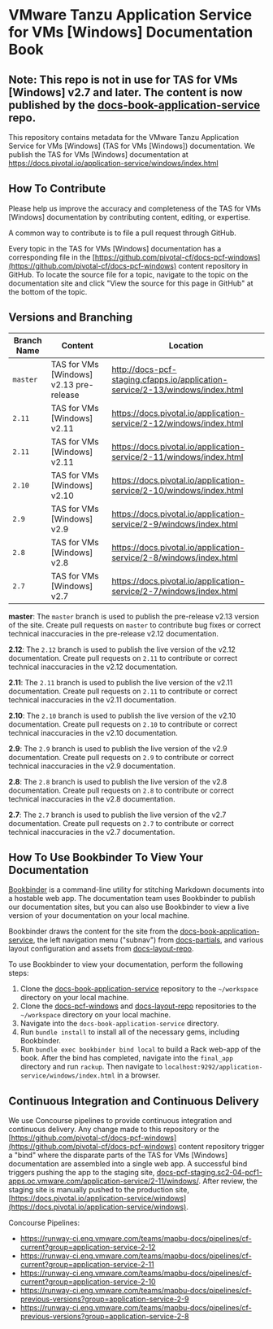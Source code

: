 # VMware Tanzu Application Service for VMs [Windows] Documentation Book

## Note: This repo is not in use for TAS for VMs [Windows] v2.7 and later. The content is now published by the [docs-book-application-service](https://github.com/pivotal-cf/docs-book-application-service) repo.

This repository contains metadata for the VMware Tanzu Application Service for VMs [Windows] (TAS for VMs [Windows])
documentation. We publish the TAS for VMs [Windows] documentation at
https://docs.pivotal.io/application-service/windows/index.html

## How To Contribute

Please help us improve the accuracy and completeness of the TAS for VMs [Windows] documentation by contributing
content, editing, or expertise.

A common way to contribute is to file a pull request through GitHub.

Every topic in the TAS for VMs [Windows] documentation has a corresponding file in the
[https://github.com/pivotal-cf/docs-pcf-windows](https://github.com/pivotal-cf/docs-pcf-windows) content repository in
GitHub. To locate the source file for a topic, navigate to the topic on the documentation site and click "View the
source for this page in GitHub" at the bottom of the topic.

## Versions and Branching

| **Branch Name** | **Content** | **Location** |
|-----------------|-------------|--------------|
| `master` | TAS for VMs [Windows] v2.13 pre-release | http://docs-pcf-staging.cfapps.io/application-service/2-13/windows/index.html |
| `2.11`   | TAS for VMs [Windows] v2.11             | https://docs.pivotal.io/application-service/2-12/windows/index.html |
| `2.11`   | TAS for VMs [Windows] v2.11             | https://docs.pivotal.io/application-service/2-11/windows/index.html |
| `2.10`   | TAS for VMs [Windows] v2.10             | https://docs.pivotal.io/application-service/2-10/windows/index.html |
| `2.9`    | TAS for VMs [Windows] v2.9              | https://docs.pivotal.io/application-service/2-9/windows/index.html |
| `2.8`    | TAS for VMs [Windows] v2.8              | https://docs.pivotal.io/application-service/2-8/windows/index.html |
| `2.7`    | TAS for VMs [Windows] v2.7              | https://docs.pivotal.io/application-service/2-7/windows/index.html |

**master**: The `master` branch is used to publish the pre-release v2.13 version of the site. Create pull requests on
`master` to contribute bug fixes or correct technical inaccuracies in the pre-release v2.12 documentation.

**2.12**: The `2.12` branch is used to publish the live version of the v2.12 documentation. Create pull requests on
`2.11` to contribute or correct technical inaccuracies in the v2.12 documentation.

**2.11**: The `2.11` branch is used to publish the live version of the v2.11 documentation. Create pull requests on
`2.11` to contribute or correct technical inaccuracies in the v2.11 documentation.

**2.10**: The `2.10` branch is used to publish the live version of the v2.10 documentation. Create pull requests on
`2.10` to contribute or correct technical inaccuracies in the v2.10 documentation.

**2.9**: The `2.9` branch is used to publish the live version of the v2.9 documentation. Create pull requests on `2.9`
to contribute or correct technical inaccuracies in the v2.9 documentation.

**2.8**: The `2.8` branch is used to publish the live version of the v2.8 documentation. Create pull requests on `2.8`
to contribute or correct technical inaccuracies in the v2.8 documentation.

**2.7**: The `2.7` branch is used to publish the live version of the v2.7 documentation. Create pull requests on `2.7`
to contribute or correct technical inaccuracies in the v2.7 documentation.

## How To Use Bookbinder To View Your Documentation

[Bookbinder](https://github.com/pivotal-cf/bookbinder/blob/master/README.md) is a command-line
utility for stitching Markdown documents into a hostable web app. The documentation team uses
Bookbinder to publish our documentation sites, but you can also use Bookbinder to view a live
version of your documentation on your local machine.

Bookbinder draws the content for the site from the [docs-book-application-service](https://github.com/pivotal-cf/docs-book-application-service), the left navigation menu ("subnav")
from [docs-partials](https://github.com/pivotal-cf/docs-partials), and various layout
configuration and assets from [docs-layout-repo](https://github.com/pivotal-cf/docs-layout-repo).

To use Bookbinder to view your documentation, perform the following steps:

1. Clone the [docs-book-application-service](https://github.com/pivotal-cf/docs-book-application-service) repository to the `~/workspace` directory on your local machine.
1. Clone the [docs-pcf-windows](https://github.com/pivotal-cf/docs-pcf-windows) and
[docs-layout-repo](https://github.com/pivotal-cf/docs-layout-repo) repositories to the `~/workspace` directory on your
local machine.
1. Navigate into the `docs-book-application-service` directory.
1. Run `bundle install` to install all of the necessary gems, including Bookbinder.
1. Run `bundle exec bookbinder bind local` to build a Rack web-app of the book. After the bind has completed, navigate
into the `final_app` directory and run `rackup`. Then navigate to
`localhost:9292/application-service/windows/index.html` in a browser.

## Continuous Integration and Continuous Delivery

We use Concourse pipelines to provide continuous integration and continuous delivery. Any change made to this repository
or the [https://github.com/pivotal-cf/docs-pcf-windows](https://github.com/pivotal-cf/docs-pcf-windows) content repository trigger a "bind" where the disparate parts of
the  TAS for VMs [Windows] documentation are assembled into a single web app. A successful bind triggers pushing the
app to the staging site,
[docs-pcf-staging.sc2-04-pcf1-apps.oc.vmware.com/application-service/2-11/windows/](docs-pcf-staging.sc2-04-pcf1-apps.oc.vmware.com/application-service/2-11/windows).
After review, the staging site is manually pushed to the production site,
[https://docs.pivotal.io/application-service/windows](https://docs.pivotal.io/application-service/windows).

Concourse Pipelines:

* https://runway-ci.eng.vmware.com/teams/mapbu-docs/pipelines/cf-current?group=application-service-2-12
* https://runway-ci.eng.vmware.com/teams/mapbu-docs/pipelines/cf-current?group=application-service-2-11
* https://runway-ci.eng.vmware.com/teams/mapbu-docs/pipelines/cf-current?group=application-service-2-10
* https://runway-ci.eng.vmware.com/teams/mapbu-docs/pipelines/cf-previous-versions?group=application-service-2-9
* https://runway-ci.eng.vmware.com/teams/mapbu-docs/pipelines/cf-previous-versions?group=application-service-2-8

